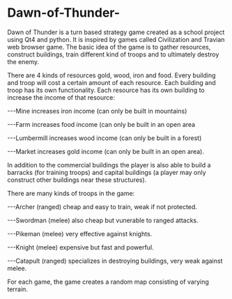 # Dawn-of-Thunder-

Dawn of Thunder is a turn based strategy game created as a school project using Qt4 and python. It is inspired by games called Civilization and Travian web browser game. The basic idea of the game is to gather resources, construct buildings, train different kind of troops and to ultimately destroy the enemy. 

There are 4 kinds of resources gold, wood, iron and food. Every building and troop will cost a certain amount of each resource. Each building and troop has its own functionality. Each resource has its own building to increase the income of that resource: 

---Mine increases iron income (can only be built in mountains)

---Farm increases food income (can only be built in an open area 

---Lumbermill increases wood income (can only be built in a forest) 

---Market increases gold income (can only be built in an open area).

In addition to the commercial buildings the player is also able to build a barracks (for training troops) and capital buildings (a player may only construct other buildings near these structures).

There are many kinds of troops in the game:

  ---Archer    (ranged) cheap and easy to train, weak if not protected.
  
  ---Swordman  (melee) also cheap but vunerable to ranged attacks.
  
  ---Pikeman   (melee) very effective against knights.
  
  ---Knight    (melee) expensive but fast and powerful.
  
  ---Catapult  (ranged)  specializes in destroying buildings, very weak against melee.

For each game, the game creates a random map consisting of varying terrain.
